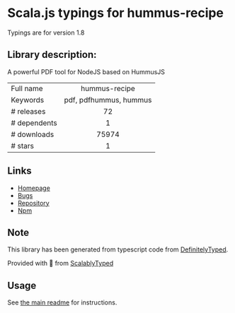 
# Scala.js typings for hummus-recipe

Typings are for version 1.8

## Library description:
A powerful PDF tool for NodeJS based on HummusJS

|                    |                 |
| ------------------ | :-------------: |
| Full name          | hummus-recipe |
| Keywords           | pdf, pdfhummus, hummus |
| # releases         | 72 |
| # dependents       | 1 |
| # downloads        | 75974 |
| # stars            | 1 |

## Links
- [Homepage](https://github.com/chunyenHuang/hummusRecipe#readme)
- [Bugs](https://github.com/chunyenHuang/hummusRecipe/issues)
- [Repository](https://github.com/chunyenHuang/hummusRecipe)
- [Npm](https://www.npmjs.com/package/hummus-recipe)
    


## Note
This library has been generated from typescript code from [DefinitelyTyped](https://definitelytyped.org).

Provided with :purple_heart: from [ScalablyTyped](https://github.com/oyvindberg/ScalablyTyped)

## Usage
See [the main readme](../../readme.md) for instructions.


